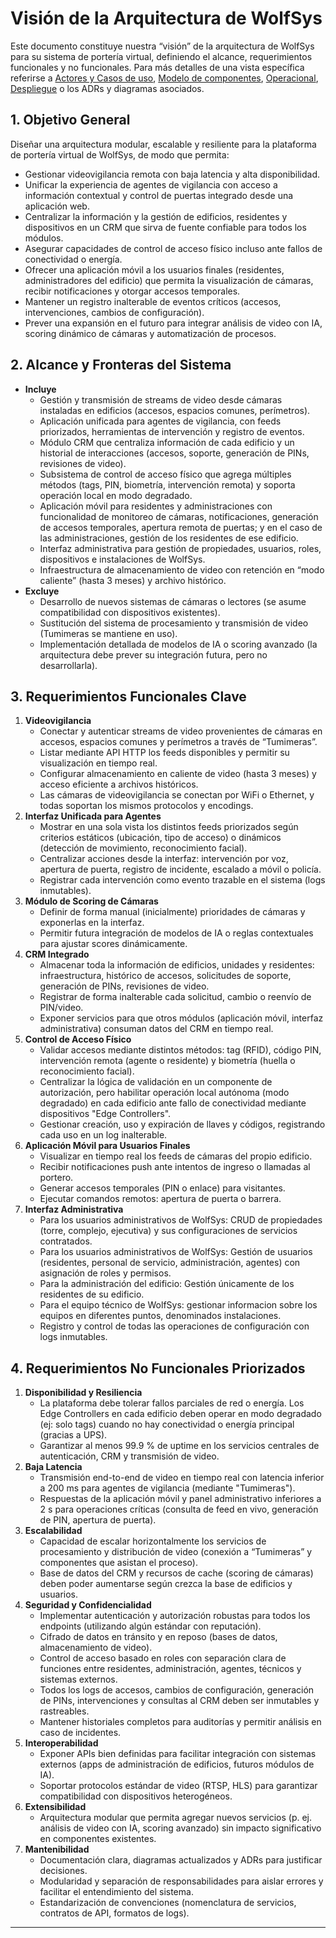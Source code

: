 # Visión de la Arquitectura de WolfSys
Este documento constituye nuestra “visión” de la arquitectura de WolfSys para su sistema de portería virtual, definiendo el alcance, requerimientos funcionales y no funcionales. Para más detalles de una vista específica referirse a [Actores y Casos de uso](casos-de-uso.md), [Modelo de componentes](modelo-de-componentes.md), [Operacional](modelo-operacional.md), [Despliegue](despliegue.md) o los ADRs y diagramas asociados.

## 1. Objetivo General
Diseñar una arquitectura modular, escalable y resiliente para la plataforma de portería virtual de WolfSys, de modo que permita:
- Gestionar videovigilancia remota con baja latencia y alta disponibilidad.  
- Unificar la experiencia de agentes de vigilancia con acceso a información contextual y control de puertas integrado desde una aplicación web.  
- Centralizar la información y la gestión de edificios, residentes y dispositivos en un CRM que sirva de fuente confiable para todos los módulos.  
- Asegurar capacidades de control de acceso físico incluso ante fallos de conectividad o energía.  
- Ofrecer una aplicación móvil a los usuarios finales (residentes, administradores del edificio) que permita la visualización de cámaras, recibir notificaciones y otorgar accesos temporales.  
- Mantener un registro inalterable de eventos críticos (accesos, intervenciones, cambios de configuración).  
- Prever una expansión en el futuro para integrar análisis de video con IA, scoring dinámico de cámaras y automatización de procesos.

## 2. Alcance y Fronteras del Sistema
- **Incluye**  
  - Gestión y transmisión de streams de video desde cámaras instaladas en edificios (accesos, espacios comunes, perímetros).  
  - Aplicación unificada para agentes de vigilancia, con feeds priorizados, herramientas de intervención y registro de eventos.  
  - Módulo CRM que centraliza información de cada edificio y un historial de interacciones (accesos, soporte, generación de PINs, revisiones de video).  
  - Subsistema de control de acceso físico que agrega múltiples métodos (tags, PIN, biometría, intervención remota) y soporta operación local en modo degradado.  
  - Aplicación móvil para residentes y administraciones con funcionalidad de monitoreo de cámaras, notificaciones, generación de accesos temporales, apertura remota de puertas; y en el caso de las administraciones, gestión de los residentes de ese edificio.  
  - Interfaz administrativa para gestión de propiedades, usuarios, roles, dispositivos e instalaciones de WolfSys.  
  - Infraestructura de almacenamiento de video con retención en “modo caliente” (hasta 3 meses) y archivo histórico.  
- **Excluye**  
  - Desarrollo de nuevos sistemas de cámaras o lectores (se asume compatibilidad con dispositivos existentes).  
  - Sustitución del sistema de procesamiento y transmisión de video (Tumimeras se mantiene en uso).  
  - Implementación detallada de modelos de IA o scoring avanzado (la arquitectura debe prever su integración futura, pero no desarrollarla).

## 3. Requerimientos Funcionales Clave
1. **Videovigilancia**  
   - Conectar y autenticar streams de video provenientes de cámaras en accesos, espacios comunes y perímetros a través de “Tumimeras”.  
   - Listar mediante API HTTP los feeds disponibles y permitir su visualización en tiempo real.  
   - Configurar almacenamiento en caliente de video (hasta 3 meses) y acceso eficiente a archivos históricos.
   - Las cámaras de videovigilancia se conectan por WiFi o Ethernet, y todas soportan los mismos protocolos y encodings.  
2. **Interfaz Unificada para Agentes**  
   - Mostrar en una sola vista los distintos feeds priorizados según criterios estáticos (ubicación, tipo de acceso) o dinámicos (detección de movimiento, reconocimiento facial).  
   - Centralizar acciones desde la interfaz: intervención por voz, apertura de puerta, registro de incidente, escalado a móvil o policía.  
   - Registrar cada intervención como evento trazable en el sistema (logs inmutables).  
3. **Módulo de Scoring de Cámaras**  
   - Definir de forma manual (inicialmente) prioridades de cámaras y exponerlas en la interfaz.  
   - Permitir futura integración de modelos de IA o reglas contextuales para ajustar scores dinámicamente.  
4. **CRM Integrado**  
   - Almacenar toda la información de edificios, unidades y residentes: infraestructura, histórico de accesos, solicitudes de soporte, generación de PINs, revisiones de video.  
   - Registrar de forma inalterable cada solicitud, cambio o reenvío de PIN/video.  
   - Exponer servicios para que otros módulos (aplicación móvil, interfaz administrativa) consuman datos del CRM en tiempo real.  
5. **Control de Acceso Físico**  
   - Validar accesos mediante distintos métodos: tag (RFID), código PIN, intervención remota (agente o residente) y biometría (huella o reconocimiento facial).  
   - Centralizar la lógica de validación en un componente de autorización, pero habilitar operación local autónoma (modo degradado) en cada edificio ante fallo de conectividad mediante dispositivos "Edge Controllers".  
   - Gestionar creación, uso y expiración de llaves y códigos, registrando cada uso en un log inalterable.  
6. **Aplicación Móvil para Usuarios Finales**  
   - Visualizar en tiempo real los feeds de cámaras del propio edificio.  
   - Recibir notificaciones push ante intentos de ingreso o llamadas al portero.  
   - Generar accesos temporales (PIN o enlace) para visitantes.  
   - Ejecutar comandos remotos: apertura de puerta o barrera.  
7. **Interfaz Administrativa**  
   - Para los usuarios administrativos de WolfSys: CRUD de propiedades (torre, complejo, ejecutiva) y sus configuraciones de servicios contratados.  
   - Para los usuarios administrativos de WolfSys: Gestión de usuarios (residentes, personal de servicio, administración, agentes) con asignación de roles y permisos.
   - Para la administración del edificio: Gestión únicamente de los residentes de su edificio.
   - Para el equipo técnico de WolfSys: gestionar informacion sobre los equipos en diferentes puntos, denominados instalaciones.
   - Registro y control de todas las operaciones de configuración con logs inmutables.

## 4. Requerimientos No Funcionales Priorizados
1. **Disponibilidad y Resiliencia**  
   - La plataforma debe tolerar fallos parciales de red o energía. Los Edge Controllers en cada edificio deben operar en modo degradado (ej: solo tags) cuando no hay conectividad o energía principal (gracias a UPS).  
   - Garantizar al menos 99.9 % de uptime en los servicios centrales de autenticación, CRM y transmisión de video.  
2. **Baja Latencia**  
   - Transmisión end-to-end de video en tiempo real con latencia inferior a 200 ms para agentes de vigilancia (mediante "Tumimeras").  
   - Respuestas de la aplicación móvil y panel administrativo inferiores a 2 s para operaciones críticas (consulta de feed en vivo, generación de PIN, apertura de puerta).  
3. **Escalabilidad**  
   - Capacidad de escalar horizontalmente los servicios de procesamiento y distribución de video (conexión a “Tumimeras” y componentes que asistan el proceso).  
   - Base de datos del CRM y recursos de cache (scoring de cámaras) deben poder aumentarse según crezca la base de edificios y usuarios.  
4. **Seguridad y Confidencialidad**  
   - Implementar autenticación y autorización robustas para todos los endpoints (utilizando algún estándar con reputación).  
   - Cifrado de datos en tránsito y en reposo (bases de datos, almacenamiento de video).  
   - Control de acceso basado en roles con separación clara de funciones entre residentes, administración, agentes, técnicos y sistemas externos.
   - Todos los logs de accesos, cambios de configuración, generación de PINs, intervenciones y consultas al CRM deben ser inmutables y rastreables.  
   - Mantener historiales completos para auditorías y permitir análisis en caso de incidentes.   
5. **Interoperabilidad**  
   - Exponer APIs bien definidas para facilitar integración con sistemas externos (apps de administración de edificios, futuros módulos de IA).  
   - Soportar protocolos estándar de video (RTSP, HLS) para garantizar compatibilidad con dispositivos heterogéneos.  
6. **Extensibilidad**  
   - Arquitectura modular que permita agregar nuevos servicios (p. ej. análisis de video con IA, scoring avanzado) sin impacto significativo en componentes existentes.  
7. **Mantenibilidad**  
   - Documentación clara, diagramas actualizados y ADRs para justificar decisiones.
   - Modularidad y separación de responsabilidades para aislar errores y facilitar el entendimiento del sistema.  
   - Estandarización de convenciones (nomenclatura de servicios, contratos de API, formatos de logs).

---
